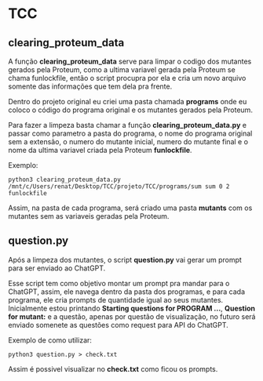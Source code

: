 # TCC

## clearing_proteum_data
A função **clearing_proteum_data** serve para limpar o codigo dos mutantes gerados pela Proteum, como a ultima variavel gerada pela Proteum se chama funlockfile, então o script procupra por ela e cria um novo arquivo somente das informações que tem dela pra frente.

Dentro do projeto original eu criei uma pasta chamada **programs** onde eu coloco o código do programa original e os mutantes gerados pela Proteum.

Para fazer a limpeza basta chamar a função **clearing_proteum_data.py** e passar como parametro a pasta do programa, o nome do programa original sem a extensão, o numero do mutante inicial, numero do mutante final e o nome da ultima variavel criada pela Proteum **funlockfile**. 

Exemplo:

```python3 clearing_proteum_data.py /mnt/c/Users/renat/Desktop/TCC/projeto/TCC/programs/sum sum 0 2 funlockfile ```

Assim, na pasta de cada programa, será criado uma pasta **mutants** com os mutantes sem as variaveis geradas pela Proteum.

## question.py

Após a limpeza dos mutantes, o script **question.py** vai gerar um prompt para ser enviado ao ChatGPT.

Esse script tem como objetivo montar um prompt pra mandar para o ChatGPT, assim, ele navega dentro da pasta dos programas, e para cada programa, ele cria prompts de quantidade igual ao seus mutantes. Inicialmente estou printando **Starting questions for PROGRAM ...**, **Question for mutant:** e a questão, apenas por questão de visualização, no futuro será enviado somenete as questões como request para API do ChatGPT.

Exemplo de como utilizar:

```python3 question.py > check.txt```

Assim é possivel visualizar no **check.txt** como ficou os prompts.